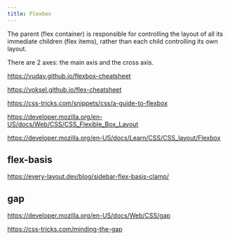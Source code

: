 ```yaml
---
title: Flexbox
---
```


The parent (flex container) is responsible for controlling the layout of all its immediate children (flex items), rather than each child controlling its own layout.

There are 2 axes: the main axis and the cross axis.

https://vudav.github.io/flexbox-cheatsheet

https://yoksel.github.io/flex-cheatsheet

https://css-tricks.com/snippets/css/a-guide-to-flexbox

https://developer.mozilla.org/en-US/docs/Web/CSS/CSS_Flexible_Box_Layout

https://developer.mozilla.org/en-US/docs/Learn/CSS/CSS_layout/Flexbox

## flex-basis

https://every-layout.dev/blog/sidebar-flex-basis-clamp/

## gap

https://developer.mozilla.org/en-US/docs/Web/CSS/gap

https://css-tricks.com/minding-the-gap
